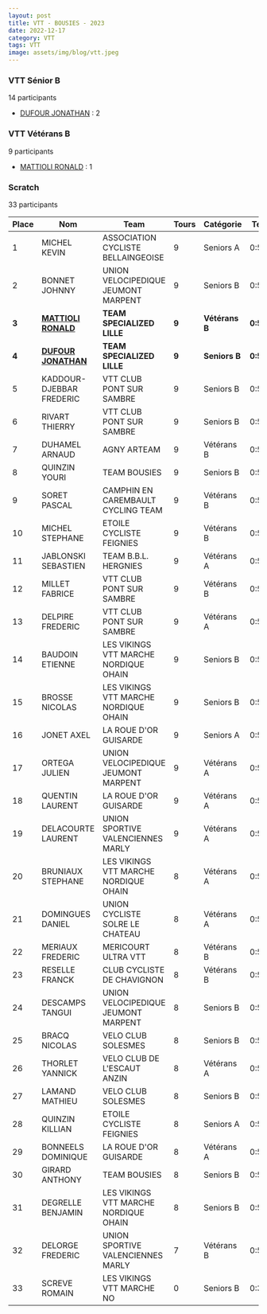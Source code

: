 ```yaml
---
layout: post
title: VTT - BOUSIES - 2023
date: 2022-12-17
category: VTT
tags: VTT
image: assets/img/blog/vtt.jpeg
---
```


### VTT Sénior B
14 participants
- [DUFOUR JONATHAN](https://teamspecializedlille.github.io/coureurs/dufourjonathan) : 2

### VTT Vétérans B
9 participants
- [MATTIOLI RONALD](https://teamspecializedlille.github.io/coureurs/mattiolironald) : 1

### Scratch
33 participants

| Place | Nom | Team | Tours | Catégorie | Temps |
|---|---|---|---|---|---|
| 1 | MICHEL KEVIN | ASSOCIATION CYCLISTE BELLAINGEOISE | 9 | Seniors A | 0:50:9 | 
| 2 | BONNET JOHNNY | UNION VELOCIPEDIQUE JEUMONT MARPENT | 9 | Seniors B | 0:50:47 | 
| **3** | **[MATTIOLI RONALD](https://teamspecializedlille.github.io/coureurs/mattiolironald)** | **TEAM SPECIALIZED LILLE** | **9** | **Vétérans B** | **0:51:16** | 
| **4** | **[DUFOUR JONATHAN](https://teamspecializedlille.github.io/coureurs/dufourjonathan)** | **TEAM SPECIALIZED LILLE** | **9** | **Seniors B** | **0:52:0** | 
| 5 | KADDOUR-DJEBBAR FREDERIC | VTT  CLUB PONT SUR SAMBRE | 9 | Seniors B | 0:52:1 | 
| 6 | RIVART THIERRY | VTT  CLUB PONT SUR SAMBRE | 9 | Seniors B | 0:52:48 | 
| 7 | DUHAMEL ARNAUD | AGNY ARTEAM | 9 | Vétérans B | 0:53:0 | 
| 8 | QUINZIN YOURI | TEAM BOUSIES | 9 | Seniors B | 0:53:19 | 
| 9 | SORET PASCAL | CAMPHIN EN CAREMBAULT CYCLING TEAM | 9 | Vétérans B | 0:53:26 | 
| 10 | MICHEL STEPHANE | ETOILE CYCLISTE FEIGNIES | 9 | Vétérans B | 0:54:2 | 
| 11 | JABLONSKI SEBASTIEN | TEAM B.B.L. HERGNIES | 9 | Vétérans A | 0:54:6 | 
| 12 | MILLET FABRICE | VTT  CLUB PONT SUR SAMBRE | 9 | Vétérans B | 0:54:7 | 
| 13 | DELPIRE FREDERIC | VTT  CLUB PONT SUR SAMBRE | 9 | Vétérans A | 0:54:20 | 
| 14 | BAUDOIN ETIENNE | LES VIKINGS VTT MARCHE NORDIQUE OHAIN | 9 | Seniors B | 0:54:21 | 
| 15 | BROSSE NICOLAS | LES VIKINGS VTT MARCHE NORDIQUE OHAIN | 9 | Seniors B | 0:54:21 | 
| 16 | JONET AXEL | LA ROUE D'OR GUISARDE | 9 | Seniors A | 0:55:35 | 
| 17 | ORTEGA JULIEN | UNION VELOCIPEDIQUE JEUMONT MARPENT | 9 | Vétérans A | 0:55:37 | 
| 18 | QUENTIN LAURENT | LA ROUE D'OR GUISARDE | 9 | Vétérans A | 0:56:14 | 
| 19 | DELACOURTE LAURENT | UNION SPORTIVE VALENCIENNES MARLY | 9 | Vétérans A | 0:56:57 | 
| 20 | BRUNIAUX STEPHANE | LES VIKINGS VTT MARCHE NORDIQUE OHAIN | 8 | Vétérans A | 0:50:25 | 
| 21 | DOMINGUES DANIEL | UNION CYCLISTE SOLRE LE CHATEAU | 8 | Vétérans A | 0:50:28 | 
| 22 | MERIAUX FREDERIC | MERICOURT ULTRA VTT | 8 | Vétérans B | 0:50:55 | 
| 23 | RESELLE FRANCK | CLUB CYCLISTE DE CHAVIGNON | 8 | Vétérans B | 0:51:28 | 
| 24 | DESCAMPS TANGUI | UNION VELOCIPEDIQUE JEUMONT MARPENT | 8 | Seniors B | 0:52:48 | 
| 25 | BRACQ NICOLAS | VELO CLUB SOLESMES | 8 | Seniors B | 0:53:21 | 
| 26 | THORLET YANNICK | VELO CLUB DE L'ESCAUT ANZIN | 8 | Vétérans A | 0:53:28 | 
| 27 | LAMAND MATHIEU | VELO CLUB SOLESMES | 8 | Seniors B | 0:53:30 | 
| 28 | QUINZIN KILLIAN | ETOILE CYCLISTE FEIGNIES | 8 | Seniors A | 0:54:10 | 
| 29 | BONNEELS DOMINIQUE | LA ROUE D'OR GUISARDE | 8 | Vétérans A | 0:54:21 | 
| 30 | GIRARD ANTHONY | TEAM BOUSIES | 8 | Seniors B | 0:55:41 | 
| 31 | DEGRELLE BENJAMIN | LES VIKINGS VTT MARCHE NORDIQUE OHAIN | 8 | Seniors B | 0:56:55 | 
| 32 | DELORGE FREDERIC | UNION SPORTIVE VALENCIENNES MARLY | 7 | Vétérans B | 0:51:10 | 
| 33 | SCREVE ROMAIN | LES VIKINGS VTT MARCHE NO | 0 | Seniors B | 0:38:53 | 
